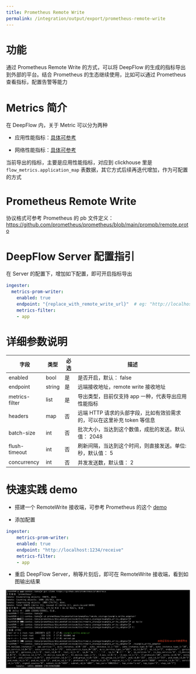 ```yaml
---
title: Prometheus Remote Write
permalink: /integration/output/export/prometheus-remote-write
---
```


# 功能

通过 Prometheus Remote Write 的方式，可以将 DeepFlow 的生成的指标导出到外部的平台。结合 Prometheus 的生态继续使用，比如可以通过 Prometheus 查看指标，配置告警等能力

# Metrics 简介

在 DeepFlow 内，关于 Metric 可以分为两种

- 应用性能指标：[具体可参考](../../../features/universal-map/application-metrics/)

- 网络性能指标：[具体可参考](../../../features/universal-map/network-metrics/)

当前导出的指标，主要是应用性能指标，对应到 clickhouse 里是 `flow_metrics.application_map` 表数据，其它方式后续再迭代增加，作为可配置的方式

# Prometheus Remote Write

协议格式可参考 Prometheus 的 pb 文件定义：https://github.com/prometheus/prometheus/blob/main/prompb/remote.proto


# DeepFlow Server 配置指引

在 Server 的配置下，增加如下配置，即可开启指标导出

```yaml
ingester:
  metrics-prom-writer:
    enabled: true
    endpoint: "{replace_with_remote_write_url}"  # eg: "http://localhost:1234/receive"
    metrics-filter:
    - app
```

# 详细参数说明

|     字段   |    类型    |   必选   |  描述  |
|-----------|------------|--------|--------|
| enabled       | bool  | 是 | 是否开启，默认： false |
| endpoint      | string| 是 | 远端接收地址，remote write 接收地址|
| metrics-filter| list | 是 | 导出类型，目前仅支持 app 一种，代表导出应用性能指标 |
| headers       | map  | 否 | 远端 HTTP 请求的头部字段，比如有效验需求的，可以在这里补充 token 等信息 |
| batch-size    | int  | 否 | 批次大小，当达到这个数值，成批的发送。默认值： 2048 |
| flush-timeout | int  | 否 | 刷新间隔，当达到这个时间，则直接发送。单位: 秒，默认值： 5 |
| concurrency   | int  | 否 | 并发发送数，默认值： 2|



# 快速实践 demo

- 搭建一个 RemoteWrite 接收端，可参考 Prometheus 的这个 [demo](https://github.com/prometheus/prometheus/tree/main/documentation/examples/remote_storage/example_write_adapter)

- 添加配置

```yaml
ingester:
    metrics-prom-writer:
    enabled: true
    endpoint: "http://localhost:1234/receive"
    metrics-filter:
    - app
```

- 重启 DeepFlow Server，稍等片刻后，即可在 RemoteWrite 接收端，看到如图输出结果

![](./imgs/remote-write.png)



